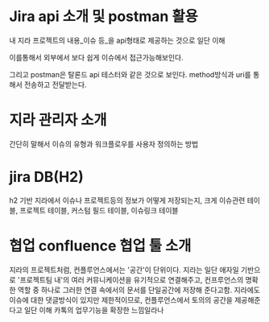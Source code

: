 # Jira api 소개 및 postman 활용
내 지라 프로젝트의 내용_이슈 등_을 api형태로 제공하는 것으로 일단 이해

이를통해서 외부에서 보다 쉽게 이슈에서 접근가능해보인다.

그리고 postman은 탈론드 api 테스터와 같은 것으로 보인다. method방식과 uri를 통해서 전송하고 전달받는다.

# 지라 관리자 소개
간단히 말해서 이슈의 유형과 워크플로우를 사용자 정의하는 방법

# jira DB(H2)
h2 기반 지라에서  이슈나  프로젝트등의 정보가  어떻게 저장되는지, 
크게 이슈관련 테이블, 프로젝트 테이블, 커스텀 필드 테이블, 이슈링크 테이블

# 협업 confluence 협업 툴 소개
지라의 프로젝트처럼, 컨플루언스에서는 '공간'이 단위이다.
지라는 일단 애자일 기반으로 '프로젝트팀 내'의 여러 커뮤니케이션을 유기적으로 연결해주고,
컨프루언스의 명확한 역할 중 하나로 그러한 연결 속에서의 문서를 단일공간에 저장해 준다고함.
지라에도 이슈에 대한 댓글방식이 있지만 제한적이므로,  컨플루언스에서 토의의  공간을 제공해준다고 일단 이해
카톡의 업무기능을 확장한 느낌일라나
